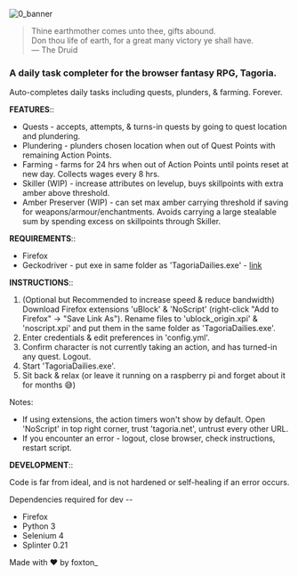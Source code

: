 ![0_banner](https://github.com/user-attachments/assets/ff8c098e-a8b8-414c-9717-8b60a99b7a65)
> Thine earthmother comes unto thee, gifts abound.  
> Don thou life of earth, for a great many victory ye shall have.  
> — The Druid  

### A daily task completer for the browser fantasy RPG, Tagoria.

Auto-completes daily tasks including quests, plunders, & farming. Forever.

**FEATURES**::
- Quests - accepts, attempts, & turns-in quests by going to quest location and plundering.
- Plundering - plunders chosen location when out of Quest Points with remaining Action Points.
- Farming - farms for 24 hrs when out of Action Points until points reset at new day. Collects wages every 8 hrs.
- Skiller (WIP) - increase attributes on levelup, buys skillpoints with extra amber above threshold.
- Amber Preserver (WIP) - can set max amber carrying threshold if saving for weapons/armour/enchantments. Avoids carrying a large stealable sum by spending excess on skillpoints through Skiller.


**REQUIREMENTS**::
- Firefox
- Geckodriver - put exe in same folder as 'TagoriaDailies.exe' - [link](https://github.com/mozilla/geckodriver/releases "GitHub")


**INSTRUCTIONS**::
1. (Optional but Recommended to increase speed & reduce bandwidth) Download Firefox extensions 'uBlock' & 'NoScript' (right-click "Add to Firefox" -> "Save Link As"). Rename files to 'ublock_origin.xpi' & 'noscript.xpi' and put them in the same folder as 'TagoriaDailies.exe'.
2. Enter credentials & edit preferences in 'config.yml'.
3. Confirm character is not currently taking an action, and has turned-in any quest. Logout.
4. Start 'TagoriaDailies.exe'.
5. Sit back & relax (or leave it running on a raspberry pi and forget about it for months 😅)

Notes:
- If using extensions, the action timers won't show by default. Open 'NoScript' in top right corner, trust 'tagoria.net', untrust every other URL.
- If you encounter an error - logout, close browser, check instructions, restart script.


**DEVELOPMENT**::

Code is far from ideal, and is not hardened or self-healing if an error occurs.

Dependencies required for dev --
- Firefox
- Python 3
- Selenium 4
- Splinter 0.21


Made with ❤️ by foxton_
